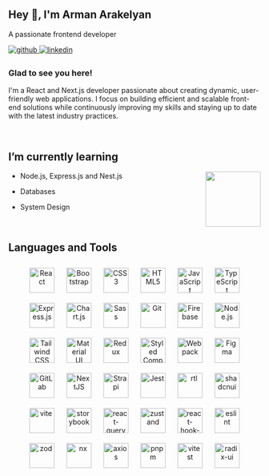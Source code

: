 ## Hey 👋, I'm Arman Arakelyan  
 A passionate frontend developer

<a href="https://github.com/arman-ar" target="_blank">
<img src=https://img.shields.io/badge/github-%2324292e.svg?&style=for-the-badge&logo=github&logoColor=white alt=github style="margin-bottom: 5px;" />
</a>
<a href="https://linkedin.com/in/arman-arakelyan-2a046333" target="_blank">
<img src=https://img.shields.io/badge/linkedin-%231E77B5.svg?&style=for-the-badge&logo=linkedin&logoColor=white alt=linkedin style="margin-bottom: 5px;" />
</a>  
  



### Glad to see you here!  
I'm a React and Next.js developer passionate about creating dynamic, user-friendly web applications. I focus on building efficient and scalable front-end solutions while continuously improving my skills and staying up to date with the latest industry practices.  
  

<br/>  


## I’m currently learning  
<div>
  <div align="right" top="0">
<img src="https://i.pinimg.com/originals/e4/26/70/e426702edf874b181aced1e2fa5c6cde.gif" align="right" height="110" width="" />
</div>
  <div align="left">

-  Node.js, Express.js and Nest.js  
  

- Databases  
  

- System Design
  


</div>

  


</div>  

<br/>  


## Languages and Tools  
<div align="center">  
<a href="https://reactjs.org/" target="_blank"><img style="margin: 10px" src="https://profilinator.rishav.dev/skills-assets/react-original-wordmark.svg" alt="React" height="50" /></a>  
<a href="https://getbootstrap.com/docs/3.4/javascript/" target="_blank"><img style="margin: 10px" src="https://profilinator.rishav.dev/skills-assets/bootstrap-plain.svg" alt="Bootstrap" height="50" /></a>  
<a href="https://www.w3schools.com/css/" target="_blank"><img style="margin: 10px" src="https://profilinator.rishav.dev/skills-assets/css3-original-wordmark.svg" alt="CSS3" height="50" /></a>  
<a href="https://en.wikipedia.org/wiki/HTML5" target="_blank"><img style="margin: 10px" src="https://profilinator.rishav.dev/skills-assets/html5-original-wordmark.svg" alt="HTML5" height="50" /></a>  
<a href="https://www.javascript.com/" target="_blank"><img style="margin: 10px" src="https://profilinator.rishav.dev/skills-assets/javascript-original.svg" alt="JavaScript" height="50" /></a>  
<a href="https://www.typescriptlang.org/" target="_blank"><img style="margin: 10px" src="https://profilinator.rishav.dev/skills-assets/typescript-original.svg" alt="TypeScript" height="50" /></a>  
<a href="https://expressjs.com/" target="_blank"><img style="margin: 10px" src="https://profilinator.rishav.dev/skills-assets/express-original-wordmark.svg" alt="Express.js" height="50" /></a>  
<a href="https://www.chartjs.org/" target="_blank"><img style="margin: 10px" src="https://profilinator.rishav.dev/skills-assets/logo-title.svg" alt="Chart.js" height="50" /></a>  
<a href="https://sass-lang.com/" target="_blank"><img style="margin: 10px" src="https://profilinator.rishav.dev/skills-assets/sass-original.svg" alt="Sass" height="50" /></a>  
<a href="https://github.com/" target="_blank"><img style="margin: 10px" src="https://profilinator.rishav.dev/skills-assets/git-scm-icon.svg" alt="Git" height="50" /></a>  
<a href="https://firebase.google.com/" target="_blank"><img style="margin: 10px" src="https://profilinator.rishav.dev/skills-assets/firebase.png" alt="Firebase" height="50" /></a>  
<a href="https://nodejs.org/" target="_blank"><img style="margin: 10px" src="https://profilinator.rishav.dev/skills-assets/nodejs-original-wordmark.svg" alt="Node.js" height="50" /></a>  
<a href="https://www.tailwindcss.com/" target="_blank"><img style="margin: 10px" src="https://profilinator.rishav.dev/skills-assets/tailwindcss.svg" alt="Tailwind CSS" height="50" /></a>  
<a href="https://mui.com/" target="_blank"><img style="margin: 10px" src="https://profilinator.rishav.dev/skills-assets/mui.png" alt="Material UI" height="50" /></a>  
<a href="https://redux.js.org/" target="_blank"><img style="margin: 10px" src="https://profilinator.rishav.dev/skills-assets/redux-original.svg" alt="Redux" height="50" /></a>  
<a href="https://styled-components.com/" target="_blank"><img style="margin: 10px" src="https://profilinator.rishav.dev/skills-assets/styled-components.png" alt="Styled Components" height="50" /></a>  
<a href="https://webpack.js.org/" target="_blank"><img style="margin: 10px" src="https://profilinator.rishav.dev/skills-assets/webpack-original.svg" alt="Webpack" height="50" /></a>  
<a href="https://www.figma.com/" target="_blank"><img style="margin: 10px" src="https://profilinator.rishav.dev/skills-assets/figma-icon.svg" alt="Figma" height="50" /></a>  
<a href="https://about.gitlab.com/" target="_blank"><img style="margin: 10px" src="https://profilinator.rishav.dev/skills-assets/gitlab.svg" alt="GitLab" height="50" /></a>  
<a href="https://nextjs.org/" target="_blank"><img style="margin: 10px" src="https://profilinator.rishav.dev/skills-assets/nextjs.png" alt="NextJS" height="50" /></a>  
<a href="https://www.strapi.io/" target="_blank"><img style="margin: 10px" src="https://profilinator.rishav.dev/skills-assets/strapi.svg" alt="Strapi" height="50" /></a>  
<a href="https://www.jestjs.io/" target="_blank"><img style="margin: 10px" src="https://profilinator.rishav.dev/skills-assets/jest.svg" alt="Jest" height="50" /></a>  
<a href="https://www.testing-library.com/" target="_blank"><img style="margin: 10px" src="https://testing-library.com/img/octopus-64x64.png" alt="rtl" height="50" /></a>  
<a href="https://ui.shadcn.com/" target="_blank"><img style="margin: 10px" src="https://ui.shadcn.com/apple-touch-icon.png" alt="shadcnui" height="50" /></a> 
<a href="https://vitejs.dev/" target="_blank"><img style="margin: 10px" src="https://vitejs.dev/logo.svg" alt="vite" height="50" /></a> 
<a href="https://storybook.js.org/" target="_blank"><img style="margin: 10px" src="https://www.svgrepo.com/show/354397/storybook-icon.svg" alt="storybook" height="50" /></a> 
<a href="https://tanstack.com/query/latest" target="_blank"><img style="margin: 10px" src="https://seeklogo.com/images/R/react-query-logo-1340EA4CE9-seeklogo.com.png" alt="react-query" height="50" /></a> 
<a href="https://zustand-demo.pmnd.rs/" target="_blank"><img style="margin: 10px" src="https://user-images.githubusercontent.com/958486/218346783-72be5ae3-b953-4dd7-b239-788a882fdad6.svg" alt="zustand" height="50" /></a> 
  <a href="https://react-hook-form.com/" target="_blank"><img style="margin: 10px" src="https://react-hook-form.com/images/logo/react-hook-form-logo-only.svg" alt="react-hook-form" height="50" /></a> 
  <a href="https://eslint.org/" target="_blank"><img style="margin: 10px" src="https://upload.wikimedia.org/wikipedia/commons/e/e3/ESLint_logo.svg" alt="eslint" height="50" /></a> 
  <a href="https://zod.dev/" target="_blank"><img style="margin: 10px" src="https://zod.dev/logo.svg" alt="zod" height="50" /></a> 
  <a href="https://nx.dev/" target="_blank"><img style="margin: 10px" src="https://nx.dev/favicon/safari-pinned-tab.svg" alt="nx" height="50" /></a> 
  <a href="https://axios-http.com/" target="_blank"><img style="margin: 10px" src="https://avatars.githubusercontent.com/u/32372333?s=200&v=4" alt="axios" height="50" /></a> 
  <a href="https://pnpm.io/" target="_blank"><img style="margin: 10px" src="https://pnpm.io/img/pnpm-no-name-with-frame.svg" alt="pnpm" height="50" /></a> 
  <a href="https://vitest.dev/" target="_blank"><img style="margin: 10px" src="https://vitest.dev/logo.svg" alt="vitest" height="50" /></a> 
  <a href="https://www.radix-ui.com/" target="_blank"><img style="margin: 10px" src="https://avatars.githubusercontent.com/u/75042455?s=200&v=4" alt="radix-ui" height="50" /></a> 

</div>  

## 
